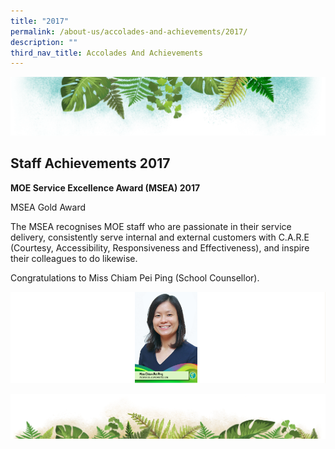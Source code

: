 ```yaml
---
title: "2017"
permalink: /about-us/accolades-and-achievements/2017/
description: ""
third_nav_title: Accolades And Achievements
---
```




![](/images/Banner.png)

Staff Achievements 2017
----

<b> MOE Service Excellence Award (MSEA) 2017 </b>

MSEA Gold Award  

The MSEA recognises MOE staff who are passionate in their service delivery, consistently serve internal and external customers with C.A.R.E (Courtesy, Accessibility, Responsiveness and Effectiveness), and inspire their colleagues to do likewise.  

Congratulations to Miss Chiam Pei Ping (School Counsellor).

![](/images/Staff.png)

![](/images/bg-bottom.png)
